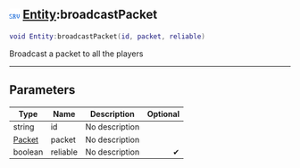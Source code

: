 ## ![server](../../.gitbook/assets/server.png) [Entity](./readme/entity.md):broadcastPacket

```lua
void Entity:broadcastPacket(id, packet, reliable)
```

Broadcast a packet to all the players

------
## Parameters

| Type   | Name | Description | Optional |
| ------ | ---- | ----------- | -------: |
| string | id | No description |  |
| [Packet](./readme/packet.md) | packet | No description |  |
| boolean | reliable | No description | ✔ |

